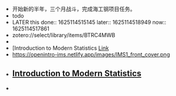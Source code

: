 - 开始新的半年，三个月战斗，完成海工钢项目任务。
- todo
- LATER this 
  done:: 1625114515145
  later:: 1625114518949
  now:: 1625114517861
- zotero://select/library/items/BTRC4MWB
-
- [Introduction to Modern Statistics [Link](https://openintro-ims.netlify.app)
- https://openintro-ims.netlify.app/images/IMS1_front_cover.png
- [Introduction to Modern Statistics](https://openintro-ims.netlify.app/images/IMS1_front_cover.png)
	-
-